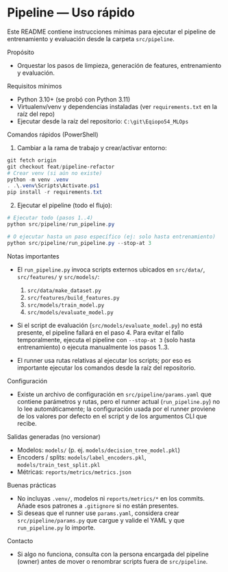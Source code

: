 # Pipeline — Uso rápido

Este README contiene instrucciones mínimas para ejecutar el pipeline de entrenamiento y evaluación desde la carpeta `src/pipeline`.

Propósito
- Orquestar los pasos de limpieza, generación de features, entrenamiento y evaluación.

Requisitos mínimos
- Python 3.10+ (se probó con Python 3.11)
- Virtualenv/venv y dependencias instaladas (ver `requirements.txt` en la raíz del repo)
- Ejecutar desde la raíz del repositorio: `C:\git\Eqiopo54_MLOps`

Comandos rápidos (PowerShell)
1. Cambiar a la rama de trabajo y crear/activar entorno:

```powershell
git fetch origin
git checkout feat/pipeline-refactor
# Crear venv (si aún no existe)
python -m venv .venv
. .\.venv\Scripts\Activate.ps1
pip install -r requirements.txt
```

2. Ejecutar el pipeline (todo el flujo):

```powershell
# Ejecutar todo (pasos 1..4)
python src/pipeline/run_pipeline.py

# O ejecutar hasta un paso específico (ej: solo hasta entrenamiento)
python src/pipeline/run_pipeline.py --stop-at 3
```

Notas importantes
- El `run_pipeline.py` invoca scripts externos ubicados en `src/data/`, `src/features/` y `src/models/`:
  1. `src/data/make_dataset.py`
  2. `src/features/build_features.py`
  3. `src/models/train_model.py`
  4. `src/models/evaluate_model.py`

- Si el script de evaluación (`src/models/evaluate_model.py`) no está presente, el pipeline fallará en el paso 4. Para evitar el fallo temporalmente, ejecuta el pipeline con `--stop-at 3` (solo hasta entrenamiento) o ejecuta manualmente los pasos 1..3.

- El runner usa rutas relativas al ejecutar los scripts; por eso es importante ejecutar los comandos desde la raíz del repositorio.

Configuración
- Existe un archivo de configuración en `src/pipeline/params.yaml` que contiene parámetros y rutas, pero el runner actual (`run_pipeline.py`) no lo lee automáticamente; la configuración usada por el runner proviene de los valores por defecto en el script y de los argumentos CLI que recibe.

Salidas generadas (no versionar)
- Modelos: `models/` (p. ej. `models/decision_tree_model.pkl`)
- Encoders / splits: `models/label_encoders.pkl`, `models/train_test_split.pkl`
- Métricas: `reports/metrics/metrics.json`

Buenas prácticas
- No incluyas `.venv/`, modelos ni `reports/metrics/*` en los commits. Añade esos patrones a `.gitignore` si no están presentes.
- Si deseas que el runner use `params.yaml`, considera crear `src/pipeline/params.py` que cargue y valide el YAML y que `run_pipeline.py` lo importe.

Contacto
- Si algo no funciona, consulta con la persona encargada del pipeline (owner) antes de mover o renombrar scripts fuera de `src/pipeline`.


